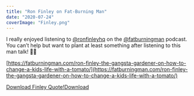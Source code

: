 ```yaml
---
title: "Ron Finley on Fat-Burning Man"
date: "2020-07-24"
coverImage: "Finley.png"
---
```


I really enjoyed listening to [@ronfinleyhq](https://www.instagram.com/ronfinleyhq/) on the [@fatburningman](https://www.instagram.com/fatburningman/) podcast. You can’t help but want to plant at least something after listening to this man talk! 🙌🏼  
  
[https://fatburningman.com/ron-finley-the-gangsta-gardener-on-how-to-change-a-kids-life-with-a-tomato/](https://fatburningman.com/ron-finley-the-gangsta-gardener-on-how-to-change-a-kids-life-with-a-tomato/)

[Download Finley Quote!](https://sketchysermons.com/wp-content/uploads/2020/07/Finley.pdf)[Download](https://sketchysermons.com/wp-content/uploads/2020/07/Finley.pdf)
